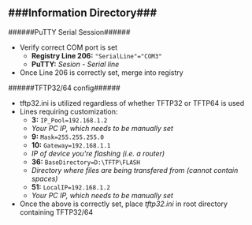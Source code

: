 ###Information Directory###
---
######PuTTY Serial Session######
- Verify correct COM port is set
  - __Registry Line 206:__ `"SerialLine"="COM3"`
  - __PuTTY:__ _Sesion - Serial line_
- Once Line 206 is correctly set, merge into registry

######TFTP32/64 config######
- tftp32.ini is utilized regardless of whether TFTP32 or TFTP64 is used
- Lines requiring customization:
  -  __3:__ `IP_Pool=192.168.1.2`
    - _Your PC IP, which needs to be manually set_
  -  __9:__ `Mask=255.255.255.0`
  -  __10:__ `Gateway=192.168.1.1`
    - _IP of device you're flashing (i.e. a router)_
  -  __36:__ `BaseDirectory=D:\TFTP\FLASH`
    - _Directory where files are being transfered from (cannot contain spaces)_
  -  __51:__ `LocalIP=192.168.1.2`
    - _Your PC IP, which needs to be manually set_
- Once the above is correctly set, place _tftp32.ini_ in root directory containing TFTP32/64
 
